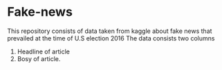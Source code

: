 # Fake-news
This repository consists of data taken from kaggle about fake news that prevailed at the time of U.S election 2016
The data consists two columns 
1. Headline of article
2. Bosy of article.

